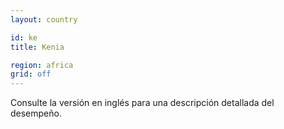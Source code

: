 ```yaml
---
layout: country

id: ke
title: Kenia

region: africa
grid: off
---
```


Consulte la versión en inglés para una descripción detallada del desempeño.